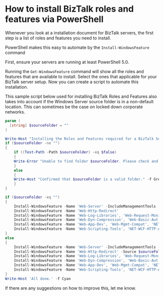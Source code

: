 # How to install BizTalk roles and features via PowerShell

Whenever you look at a installation document for BizTalk servers, the first step is a list of roles and features you need to install.

PowerShell makes this easy to automate by the `Install-WindowsFeature` command

First, ensure your servers are running at least PowerShell 5.0.

Running the `Get-WindowsFeature` command will show all the roles and features that are available to install.
Select the ones that applicable for your BizTalk server setup. Now you can create a script to automate this installation.

This sample script below used for installing BizTalk Roles and Features also takes into account if the Windows Server source folder is in a non-default location. This can sometimes be the case on locked down corporate networks.

```powershell
param (
  [string] $sourceFolder = ""
)

Write-Host "Installing the Roles and Features required for a BizTalk Server" -f Cyan
if ($sourceFolder -ne "")
{
    if ((Test-Path -Path $sourceFolder) -eq $false)
    {
    Write-Error "Unable to find folder $sourceFolder. Please check and try again" -ErrorAction Stop
    }
    else
    {
    Write-Host "Confirmed that $sourceFolder is a valid folder." -f Green
    }
}

if ($sourceFolder -eq "")
{
    Install-WindowsFeature -Name 'Web-Server' -IncludeManagementTools
    Install-WindowsFeature -Name 'Web-Http-Redirect'
    Install-WindowsFeature -Name 'Web-Log-Libraries', 'Web-Request-Monitor', 'Web-Http-Tracing'
    Install-WindowsFeature -Name 'Web-Dyn-Compression', 'Web-Basic-Aut'h, 'Web-Client-Auth', 'Web-Digest-Auth', 'Web-Cert-Auth', 'Web-IP-Security', 'Web-Url-Auth', 'Web-Windows-Auth'
    Install-WindowsFeature -Name 'Web-App-Dev', 'Web-Mgmt-Compat', 'NET-Framework-Features' -IncludeAllSubFeature
    Install-WindowsFeature -Name 'Web-Scripting-Tools', 'NET-WCF-HTTP-Activation45', 'NET-WCF-Pipe-Activation45', 'NET-WCF-TCP-Activation45'
}
else
{
    Install-WindowsFeature -Name 'Web-Server' -IncludeManagementTools -Source $sourceFolder
    Install-WindowsFeature -Name 'Web-Http-Redirect' -Source $sourceFolder
    Install-WindowsFeature -Name 'Web-Log-Libraries', 'Web-Request-Monitor', 'Web-Http-Tracing' -Source $sourceFolder
    Install-WindowsFeature -Name 'Web-Dyn-Compression', 'Web-Basic-Aut'h, 'Web-Client-Auth', 'Web-Digest-Auth', 'Web-Cert-Auth', 'Web-IP-Security', 'Web-Url-Auth', 'Web-Windows-Auth' -Source $sourceFolder
    Install-WindowsFeature -Name 'Web-App-Dev', 'Web-Mgmt-Compat', 'NET-Framework-Features' -IncludeAllSubFeature -Source $sourceFolder
    Install-WindowsFeature -Name 'Web-Scripting-Tools', 'NET-WCF-HTTP-Activation45', 'NET-WCF-Pipe-Activation45', 'NET-WCF-TCP-Activation45' -Source $sourceFolder
}
Write-Host 'All done.' -f Cyan
```

If there are any suggestions on how to improve this, let me know.
